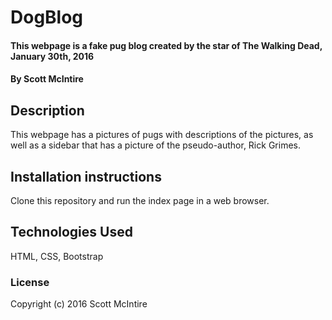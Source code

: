 # DogBlog

#### This webpage is a fake pug blog created by the star of The Walking Dead, January 30th, 2016

#### By Scott McIntire

## Description

This webpage has a pictures of pugs with descriptions of the pictures, as well as a sidebar that has a picture of the pseudo-author, Rick Grimes.

## Installation instructions

Clone this repository and run the index page in a web browser.

## Technologies Used

HTML, CSS, Bootstrap

### License

Copyright (c) 2016 Scott McIntire
